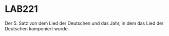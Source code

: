 # LAB221
Der 5. Satz von dem Lied der Deutschen und das Jahr, in dem das Lied der Deutschen komponiert wurde.
